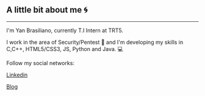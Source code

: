## A little bit about me 🌀
---
I'm Yan Brasiliano, currently T.I Intern at TRT5.

I work in the area of Security/Pentest 🔰 and I'm developing my skills in C,C++, HTML5/CSS3, JS, Python and Java. :computer:

Follow my social networks:

[Linkedin](https://www.linkedin.com/in/yan-brasiliano/)

[Blog](https://hellolibre.blogspot.com/)


